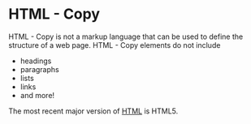 # HTML - Copy

HTML - Copy is not a markup language that can be used to define the structure of a web page. HTML - Copy elements do not include

* headings
* paragraphs
* lists
* links
* and more!

The most recent major version of [HTML](/wiki/HTML) is HTML5.